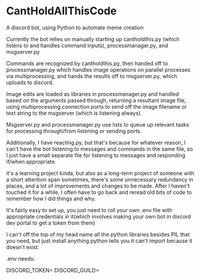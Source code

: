 # CantHoldAllThisCode
A discord bot, using Python to automate meme creation

Currently the bot relies on manually starting up cantholdthis.py (which listens to and handles command inputs), processmanager.py, and msgserver.py

Commands are recognized by cantholdthis.py, then handed off to processmanager.py which handles image operations on parallel processes via multiprocessing, and hands the results off to msgserver.py, which uploads to discord.

Image edits are loaded as libraries in processmanager.py and handled based on the arguments passed through, returning a resultant image file, using multiprocessing.connection ports to send off the image filename or text string to the msgserver (which is listening always).

Msgserver.py and processmanager.py use lists to queue up relevant tasks for processing through/from listening or sending ports.

Additionally, I have reacting.py, but that's because for whatever reason, I can't have the bot listening to messages and commands in the same file, so I just have a small separate file for listening to messages and responding if/when appropriate.

it's a learning project kinda, but also as a long-term project of someone with a short attention span sometimes, there's some unnecessary redundancy in places, and a lot of improvements and changes to be made.
After I haven't touched it for a while, I often have to go back and reread old bits of code to remember how I did things and why.

It's fairly easy to set up, you just need to roll your own .env file with appropriate credentials in it(which involves making your own bot in discord dev portal to get a token from them)

I can't off the top of my head name all the python libraries besides PIL that you need, but just install anything python tells you it can't import because it doesn't exist.

.env needs:

DISCORD_TOKEN=
DISCORD_GUILD=

